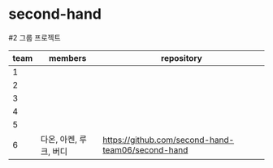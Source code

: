 # second-hand
#2 그룹 프로젝트

|team|members|repository|
|---|---|---|
|1|||
|2|||
|3|||
|4|||
|5|||
|6|다온, 아켄, 루크, 버디|https://github.com/second-hand-team06/second-hand|
